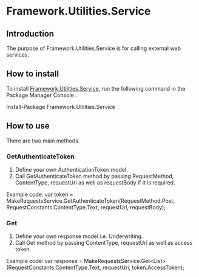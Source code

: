 # Framework.Utilities.Service 

## Introduction
The purpose of Framework.Utilities.Service is for calling external web services.


## How to install

To install [Framework.Utilities.Service](https://www.nuget.org/packages/Framework.Utilities.Services/), run the following command in the Package Manager Console .

Install-Package Framework.Utilities.Service 
 

## How to use
There are two main methods. 

### GetAuthenticateToken


1. Define your own AuthenticationToken model.
2. Call GetAuthenticateToken method by passing RequestMethod, ContentType, requestUri as well as requestBody if it is required. 

Example code:
 var token = MakeRequestsService.GetAuthenticateToken<AuthenticationToken>(RequestMethod.Post, RequestConstants.ContentType.Text, requestUri, requestBody);

### Get

1. Define your own response model i.e. Underwriting.
2. Call Get method by passing ContentType, requestUri as well as access token.

Example code:
var response  = MakeRequestsService.Get<List<Underwriting>>(RequestConstants.ContentType.Text, requestUri, token.AccessToken);
